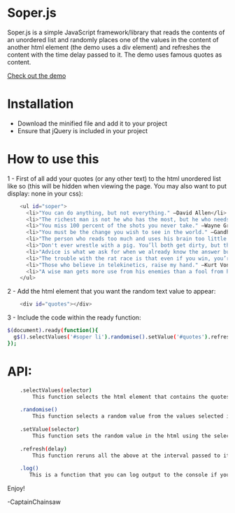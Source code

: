 # Soper.js

Soper.js is a simple JavaScript framework/library that reads the contents of an unordered list and randomly places one of the values in the content of another html element (the demo uses a div element) and refreshes the content with the time delay passed to it.  The demo uses famous quotes as content.

[Check out the demo]

# Installation
   - Download the minified file and add it to your project
   - Ensure that jQuery is included in your project
 
# How to use this  
   
1 - First of all add your quotes (or any other text) to the html unordered list like so (this will be hidden when viewing the page.  You may also want to put display: none in your css):
```sh
    <ul id="soper">
      <li>"You can do anything, but not everything." —David Allen</li>
      <li>"The richest man is not he who has the most, but he who needs the least." —Unknown Author</li>
      <li>"You miss 100 percent of the shots you never take." —Wayne Gretzky</li>
      <li>"You must be the change you wish to see in the world." —Gandhi</li>
      <li>"The person who reads too much and uses his brain too little will fall into lazy habits of thinking." —Albert Einstein</li>    
      <li>"Don't ever wrestle with a pig. You’ll both get dirty, but the pig will enjoy it." —Cale Yarborough</li>    
      <li>"Advice is what we ask for when we already know the answer but wish we didn’t." —Erica Jong</li>    
      <li>"The trouble with the rat race is that even if you win, you’re still a rat." —Lily Tomlin</li>    
      <li>"Those who believe in telekinetics, raise my hand." —Kurt Vonnegut</li>    
      <li>"A wise man gets more use from his enemies than a fool from his friends." —Baltasar Gracian</li>    
    </ul>
```

2 - Add the html element that you want the random text value to appear:
```sh
    <div id="quotes"></div>
```

3 -  Include the code within the ready function:
```sh
$(document).ready(function(){
  g$().selectValues('#soper li').randomise().setValue('#quotes').refresh(5000);
});
```


# API:
```sh
    .selectValues(selector)
        This function selects the html element that contains the quotes (or other text).
        
    .randomise()
        This function selects a random value from the values selected in the .selectValues() function.
        
    .setValue(selector)
        This function sets the random value in the html using the selector passed to it.
        
    .refresh(delay)
        This function reruns all the above at the interval passed to it (in ms).  If no param is passed the default is 5 seconds (5000ms).
        
    .log()
       This is a function that you can log output to the console if you like.  It does not chain to the .refresh() function though.
```

Enjoy!

-CaptainChainsaw

   [Check out the demo]: <https://plnkr.co/edit/0bLXLgkKrMlasGuQL62N?p=preview>
   

